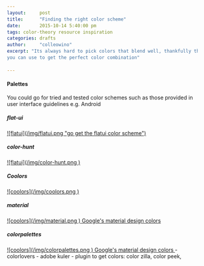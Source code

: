 ```yaml
---
layout:     post
title:      "Finding the right color scheme"
date:       2015-10-14 5:40:00 pm
tags: color-theory resource inspiration
categories: drafts
author:     "colleowino"
excerpt: "Its always hard to pick colors that blend well, thankfully there are some tools
you can use to get the perfect color combination"

---
```

#### Palettes 
You could go for tried and tested color schemes such as those provided in user interface
guidelines e.g. Android

##### flat-ui
<a href="http://flatuicolors.com/" target="_blank">
![flatui](/img/flatui.png "go get the flatui color scheme")
</a>

##### color-hunt 
<a href="http://www.colorhunt.co/" target="_blank">
![flatui](/img/color-hunt.png )
</a>

##### Coolors 
<a href="http://www.colorhunt.co/" target="_blank">
![coolors](/img/coolors.png )
</a>

##### material 
<a href="https://www.materialpalette.com/" target="_blank">
![coolors](/img/material.png )
Google's material design colors 
</a>

##### colorpalettes 
<a href="http://colorpalettes.net/" target="_blank">
![coolors](/img/colorpalettes.png )
Google's material design colors 
</a>
- colorlovers
- adobe kuler
- plugin to get colors:
	color zilla, color peek,
